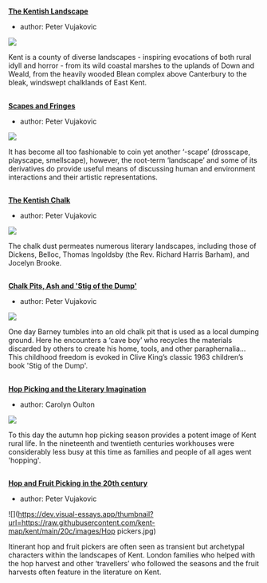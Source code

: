 <param ve-config 
       title="Literary Landscapes"
       banner="20c/images/OasthousesMJC.jpg"
       layout="index">

#

##
**[The Kentish Landscape](/landscape/kentish-landscape)**

- author: Peter Vujakovic

![](https://dev.visual-essays.app/thumbnail?url=https://raw.githubusercontent.com/kent-map/kent/main/landscape/images/IMG_3010.JPG)

Kent is a county of diverse landscapes - inspiring evocations of both rural idyll and horror - from its wild coastal marshes to the uplands of Down and Weald, from the heavily wooded Blean complex above Canterbury to the bleak, windswept chalklands of East Kent.

##
**[Scapes and Fringes](/landscape/scapes-and-)**

- author: Peter Vujakovic

![](https://dev.visual-essays.app/thumbnail?url=https://raw.githubusercontent.com/kent-map/kent/main/landscape/images/HopbinMJC.jpg)

It has become all too fashionable to coin yet another ‘-scape’ (drosscape, playscape, smellscape), however, the root-term ‘landscape’ and some of its derivatives do provide useful means of discussing human and environment interactions and their artistic representations.

##
**[The Kentish Chalk](/landscape/kentish-chalk)**

- author: Peter Vujakovic

![](https://dev.visual-essays.app/thumbnail?url=https://raw.githubusercontent.com/kent-map/kent/main/landscape/images/IMG_2985.JPG)

The chalk dust permeates numerous literary landscapes, including those of Dickens, Belloc, Thomas Ingoldsby (the Rev. Richard Harris Barham), and Jocelyn Brooke.

##
**[Chalk Pits, Ash and 'Stig of the Dump'](/landscapes/chalk-pits-stig)**

- author: Peter Vujakovic

![](https://dev.visual-essays.app/thumbnail?url=https://raw.githubusercontent.com/kent-map/kent/main/landscape/images/IMG_2546.JPG)

One day Barney tumbles into an old chalk pit that is used as a local dumping ground. Here he encounters a ‘cave boy’ who recycles the materials discarded by others to create his home, tools, and other paraphernalia... This childhood freedom is evoked in Clive King’s classic 1963 children’s book 'Stig of the Dump'.
 
##
**[Hop Picking and the Literary Imagination](/20c/20c-hop-picking)**

- author: Carolyn Oulton

![](https://dev.visual-essays.app/thumbnail?url=https://raw.githubusercontent.com/kent-map/kent/main/20c/images/IllustratedhoppingMJC1.JPG)

To this day the autumn hop picking season provides a potent image of Kent rural life. In the nineteenth and twentieth centuries workhouses were considerably less busy at this time as families and people of all ages went 'hopping'.

##
**[Hop and Fruit Picking in the 20th century](/landscapes/20c-encounters-with-others)**

- author: Peter Vujakovic

![](https://dev.visual-essays.app/thumbnail?url=https://raw.githubusercontent.com/kent-map/kent/main/20c/images/Hop pickers.jpg)

Itinerant hop and fruit pickers are often seen as transient but archetypal characters within the landscapes of Kent. London families who helped with the hop harvest and other ‘travellers’ who followed the seasons and the fruit harvests often feature in the literature on Kent.

